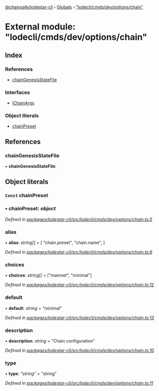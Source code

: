 [@chainsafe/lodestar-cli](../README.md) › [Globals](../globals.md) › ["lodecli/cmds/dev/options/chain"](_lodecli_cmds_dev_options_chain_.md)

# External module: "lodecli/cmds/dev/options/chain"

## Index

### References

* [chainGenesisStateFile](_lodecli_cmds_dev_options_chain_.md#chaingenesisstatefile)

### Interfaces

* [IChainArgs](../interfaces/_lodecli_cmds_dev_options_chain_.ichainargs.md)

### Object literals

* [chainPreset](_lodecli_cmds_dev_options_chain_.md#const-chainpreset)

## References

###  chainGenesisStateFile

• **chainGenesisStateFile**:

## Object literals

### `Const` chainPreset

### ▪ **chainPreset**: *object*

*Defined in [packages/lodestar-cli/src/lodecli/cmds/dev/options/chain.ts:5](https://github.com/ChainSafe/lodestar/blob/bbe465408/packages/lodestar-cli/src/lodecli/cmds/dev/options/chain.ts#L5)*

###  alias

• **alias**: *string[]* = [
    "chain.preset",
    "chain.name",
  ]

*Defined in [packages/lodestar-cli/src/lodecli/cmds/dev/options/chain.ts:6](https://github.com/ChainSafe/lodestar/blob/bbe465408/packages/lodestar-cli/src/lodecli/cmds/dev/options/chain.ts#L6)*

###  choices

• **choices**: *string[]* = ["mainnet", "minimal"]

*Defined in [packages/lodestar-cli/src/lodecli/cmds/dev/options/chain.ts:12](https://github.com/ChainSafe/lodestar/blob/bbe465408/packages/lodestar-cli/src/lodecli/cmds/dev/options/chain.ts#L12)*

###  default

• **default**: *string* = "minimal"

*Defined in [packages/lodestar-cli/src/lodecli/cmds/dev/options/chain.ts:13](https://github.com/ChainSafe/lodestar/blob/bbe465408/packages/lodestar-cli/src/lodecli/cmds/dev/options/chain.ts#L13)*

###  description

• **description**: *string* = "Chain configuration"

*Defined in [packages/lodestar-cli/src/lodecli/cmds/dev/options/chain.ts:10](https://github.com/ChainSafe/lodestar/blob/bbe465408/packages/lodestar-cli/src/lodecli/cmds/dev/options/chain.ts#L10)*

###  type

• **type**: *"string"* = "string"

*Defined in [packages/lodestar-cli/src/lodecli/cmds/dev/options/chain.ts:11](https://github.com/ChainSafe/lodestar/blob/bbe465408/packages/lodestar-cli/src/lodecli/cmds/dev/options/chain.ts#L11)*
